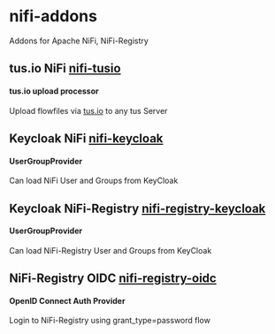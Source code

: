# nifi-addons
Addons for Apache NiFi, NiFi-Registry



## tus.io NiFi [nifi-tusio](https://github.com/ChrisEnglert/nifi-addons/tree/master/nifi-tusio)

#### tus.io upload processor
Upload flowfiles via [tus.io](https://tus.io) to any tus Server


## Keycloak NiFi [nifi-keycloak](https://github.com/ChrisEnglert/nifi-addons/tree/master/nifi-keycloak)

#### UserGroupProvider
Can load NiFi User and Groups from KeyCloak



## Keycloak NiFi-Registry [nifi-registry-keycloak](https://github.com/ChrisEnglert/nifi-addons/tree/master/nifi-registry-keycloak)

#### UserGroupProvider
Can load NiFi-Registry User and Groups from KeyCloak



## NiFi-Registry OIDC [nifi-registry-oidc](https://github.com/ChrisEnglert/nifi-addons/tree/master/nifi-registry-oidc)

#### OpenID Connect Auth Provider
Login to NiFi-Registry using grant_type=password flow
